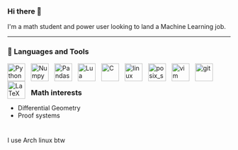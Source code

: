 ### Hi there 👋

I'm a math student and power user looking to land a Machine Learning job.

<!--
**Xein234/Xein234** is a ✨ _special_ ✨ repository because its `README.md` (this file) appears on your GitHub profile.

Here are some ideas to get you started:

- 🔭 I’m currently working on ...
- 🌱 I’m currently learning ...
- 👯 I’m looking to collaborate on ...
- 🤔 I’m looking for help with ...
- 💬 Ask me about ...
- 📫 How to reach me: ...
- 😄 Pronouns: ...
- ⚡ Fun fact: ...
-->
---

### 🧰 Languages and Tools
<img align="left" style="padding-right:10px;" alt="Python" width="40px"
src="https://cdn.jsdelivr.net/gh/devicons/devicon/icons/python/python-original.svg" />

<img align="left" style="padding-right:10px;" alt="Numpy" width="40px"
src="https://cdn.jsdelivr.net/gh/devicons/devicon/icons/numpy/numpy-original.svg" />

<img align="left" style="padding-right:10px;" alt="Pandas" width="40px"
src="https://cdn.jsdelivr.net/gh/devicons/devicon/icons/pandas/pandas-original.svg" />

<img align="left" style="padding-right:10px;" alt="Lua" width="40px"
src="https://cdn.jsdelivr.net/gh/devicons/devicon/icons/lua/lua-original.svg" />

<img align="left" style="padding-right:10px;" alt="C" width="40px"
src="https://cdn.jsdelivr.net/gh/devicons/devicon/icons/c/c-original.svg" />

<img align="left" style="padding-right:10px;" alt="linux" width="40px"
src="https://cdn.jsdelivr.net/gh/devicons/devicon/icons/linux/linux-original.svg" />

<img align="left" style="padding-right:10px;" alt="posix_shell" width="40px"
src="https://cdn.jsdelivr.net/gh/devicons/devicon/icons/bash/bash-original.svg" />

<img align="left" style="padding-right:10px;" alt="vim" width="40px"
src="https://cdn.jsdelivr.net/gh/devicons/devicon/icons/vim/vim-plain.svg" />

<img align="left" style="padding-right:10px;" alt="git" width="40px"
src="https://cdn.jsdelivr.net/gh/devicons/devicon/icons/git/git-original.svg" />

<img align="left" style="padding-right:10px;" alt="LaTeX" width="40px"
src="https://cdn.jsdelivr.net/gh/devicons/devicon/icons/latex/latex-original.svg" />
<br/>
#

### Math interests
+ Differential Geometry
+ Proof systems


#
I use Arch linux btw

